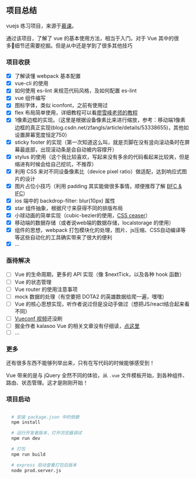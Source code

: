 ## 项目总结

vuejs 练习项目，来源于[慕课](http://coding.imooc.com/class/74.html)。

通过该项目，了解了 vue 的基本使用方法，相当于入门。对于 Vue 其中的很多细节还需要挖掘。但是从中还是学到了很多其他技巧

### 项目收获

- [x] 了解读懂 webpack 基本配置
- [x] vue-cli 的使用
- [x] 如何使用 es-lint 来规范代码风格，及如何配置 es-lint
- [x] vue 组件编写
- [x] 图标字体，类似 iconfont，之前有使用过
- [x] flex 布局简单使用，详细教程可以看[廖雪峰老师的教程](www.ruanyifeng.com/blog/2015/07/flex-examples.html)
- [x] 1像素边框的实现。（这里是根据设备像素比来进行缩放，参考：移动端1像素边框的真正实现(blog.csdn.net/zfangls/article/details/53338655)，其他如设置屏幕宽度恒定750）
- [x] sticky footer 的实现（第一次知道这么叫，就是页脚在没有竖向滚动条时在屏幕最底部，出现滚动条是会自动被内容撑开）
- [x] stylus 的使用（这个我比较喜欢，写起来没有多余的代码看起来比较爽，但是缩进有时候会给自己挖坑，不推荐）
- [x] 利用 CSS 来对不同设备像素比（device pixel ratio）做适配，达到响应式图片的设计
- [x] 图片占位小技巧（利用 padding 其实能做很多事情，顺便推荐了解 [BFC & IFC](http://www.zhangxinxu.com/wordpress/2015/02/css-deep-understand-flow-bfc-column-two-auto-layout/)）
- [x] ios 端中的 backdrop-filter: blur(10px) 属性
- [x] star 组件抽象，根据尺寸来获得不同的排版布局
- [x] 小球动画的简单实现（cubic-bezier的使用，[CSS ceaser](https://matthewlein.com/ceaser/)）
- [x] 移动端的数据存储（或者说web端的数据存储，localstorage 的使用）
- [x] 组件的思想，webpack 打包模块化的处理，图片、js压缩、CSS自动编译等等这些自动化的工具确实带来了很大的便利
- [x] ...

### 亟待解决

- [ ] Vue 的生命周期，更多的 API 实现（像 $nextTick，以及各种 hook 函数）
- [ ] Vue 的状态管理
- [ ] Vue router 的使用注意事项
- [ ] mock 数据的处理（有空要把 DOTA2 的英雄数据给爬一遍，嘿嘿）
- [ ] Vue 的核心思想实现，听作者说过但是没动手做过（想把JS/react结合起来看不同）
- [ ] [Vueconf 视频](https://ke.qq.com/course/200463)还没刷
- [ ] 掘金作者 kalasoo Vue 的相关文章没有仔细读，[点这里](https://juejin.im/post/591fa2d0a0bb9f005f3ccd1b)
- [ ] ...

### 更多

还有很多东西不能够列举出来，只有在写代码的时候能够感受到！

Vue 带来的是与 jQuery 全然不同的体验，从 `.vue` 文件模板开始，到各种组件、路由、状态管理。这才是刚刚开始！

### 项目启动

```bash

  # 安装 package.json 中的依赖
  npm install

  # 运行开发者版本，打开浏览器调试
  npm run dev

  # 打包
  npm run build

  # express 启动查看打包后版本
  node prod.server.js

```


